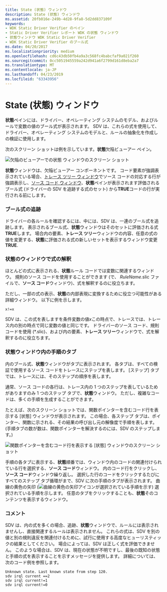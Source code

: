 ```yaml
---
title: State (状態) ウィンドウ
description: State (状態) ウィンドウ
ms.assetid: 20fb016e-249b-4d28-9fa8-5d2dd837109f
keywords:
- WDK Static Driver Verifier のペイン
- Static Driver Verifier レポート WDK の状態 ウィンドウ
- 状態ウィンドウ WDK Static Driver Verifier
- WDK Static Driver Verifier のブール式
ms.date: 04/20/2017
ms.localizationpriority: medium
ms.openlocfilehash: cd6c43db50fb4a9a3c568fc4babcfaf9a021f260
ms.sourcegitcommit: 0cc5051945559a242d941a6f2799d161d8eba2a7
ms.translationtype: MT
ms.contentlocale: ja-JP
ms.lasthandoff: 04/23/2019
ms.locfileid: "63343956"
---
```

# <a name="state-pane"></a>State (状態) ウィンドウ


**状態**ペインには、ドライバー、オペレーティング システムのモデル、およびルールで変数の値のブール式が表示されます。 SDV は、これらの式を使用して、ドライバー、オペレーティング システムのモデルと、ルールの抽象化を作成しの検証に使用します。

次のスクリーン ショットは例を示しています。**状態**欠陥ビューアー ペイン。

![欠陥のビューアーでの状態 ウィンドウのスクリーン ショット](images/sdv-state.png)

**状態**ウィンドウは、欠陥ビューアー コンポーネントです。 コード要素が強調表示されている場合、[トレース ツリー ウィンドウ](trace-tree-pane.md)でソース コードの対応する行が強調表示し、[ソース コード ウィンドウ](source-code-pane.md)、**状態**ペインが表示されます評価されるブール式 (ドライバーの SDV を追跡する式のセット) から**TRUE**コードの行が実行される前にします。

### <a name="span-idtrackingbooleanexpressionsspanspan-idtrackingbooleanexpressionsspantracking-boolean-expressions"></a><span id="tracking_boolean_expressions"></span><span id="TRACKING_BOOLEAN_EXPRESSIONS"></span>ブール式の追跡

ドライバーの各ルールを確認するには、中には、SDV は、一連のブール式を追跡します。 表示されるブール式、**状態**ウィンドウはそのセットに評価される式**TRUE**します。 場合内の要素、**トレース ツリー**ウィンドウの内容、任意の式の値を変更する、**状態**に評価される式の新しいセットを表示するウィンドウ変更**TRUE**.

### <a name="span-idinterpretingexpressionsinthestatepanespanspan-idinterpretingexpressionsinthestatepanespaninterpreting-expressions-in-the-state-pane"></a><span id="interpreting_expressions_in_the_state_pane"></span><span id="INTERPRETING_EXPRESSIONS_IN_THE_STATE_PANE"></span>状態のウィンドウで式の解釈

ほとんどの式に表示される、**状態**ルール コードでは変数に関連するウィンドウ。 規則のソース コードを使用することができます (で、 *RuleName*.slic ファイルで、**ソース コード**ウィンドウ)、式を解釈するのに役立ちます。

ただし、一部の式の表示、**状態**の内部表現に変換するために役立つ可能性がある詳細ウィンドウ。 以下に例を示します。

```
x!=x
```

SDV は、この式を表しますを条件変数の値*x*この時点で、トレースでは、トレース内の別の時点で同じ変数の値と同じです。 ドライバーのソース コード、規則コードを使用 (\*.slic)、および内の要素、**トレース ツリー**ウィンドウで、式を解釈するのに役立ちます。

### <a name="span-idsteptabsinthestatepanespanspan-idsteptabsinthestatepanespanstep-tabs-in-the-state-pane"></a><span id="step_tabs_in_the_state_pane"></span><span id="STEP_TABS_IN_THE_STATE_PANE"></span>状態ウィンドウ内の手順のタブ

内のブール式、**状態**ウィンドウがタブに表示されます。 各タブは、すべての検証で使用するソース コードをトレースにステップを表します。 [ステップ] タブでは、トレースには、そのステップの順序を表します。

通常、ソース コードの各行は、トレース内の 1 つのステップを表しているためがありますのみ 1 つのステップ タブで、**状態**ウィンドウ。 ただし、複雑なコードは、多くの手順を生成することができます。

たとえば、次のスクリーン ショットでは、関数ポインターを含むコード行を表示する [状態] ウィンドウが表示されます。 この場合、各ステップ タブは、ポインター、関数に示される、その結果の呼び出し元の解像度で手順を表します。 (手順タブの数が数は、関数ポインターを解決するのには、SDV のステップします。)

![関数ポインターを含むコード行を表示する [状態] ウィンドウのスクリーン ショット](images/sdv-statetab.png)

手順の各タブに表示する、**状態**順番では、ウィンドウ内のコードの関連付けられている行を選択する、**ソース コード**ウィンドウ。 内のコード行をクリックし、**ソース コード**ウィンドウ繰り返し。 選択した行のコードをクリックするたびにすべてのステップ タブ循環がまで、SDV に次の手順のタブが表示されます。 曲線の黄色の矢印 (![曲線の黄色の矢印アイコンが選択されている手順を示す](images/sdv-ico-steptab.png)) 選択されている手順を示します。 任意のタブをクリックすることも、**状態**そのコンテンツを表示するウィンドウ。

### <a name="span-idcommentspanspan-idcommentspancomment"></a><span id="comment"></span><span id="COMMENT"></span>コメント

SDV は、内の式を多くの場合、追跡、**状態**ウィンドウで、ルールには表示されませんし、直接関連するルールは表示されません。 これらの式は、SDV を別の値と別の規則違反を関連付けるために、試行に使用する高度なヒューリスティックの結果としてください。 場合によっては、SDV は正しく式を評価できません。 このような場合は、SDV は、現在の状態が不明ですし、最後の既知の状態と手順の式を表示することを示すメッセージを提供します。 詳細については、次のコード例を参照します。

```
Unknown state. Last known state from step 120.
sdv irql current ==2
sdv irql current!=1
sdv irql current!=0
```

 

 





